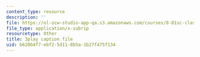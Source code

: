 ```yaml
---
content_type: resource
description: ''
file: https://ol-ocw-studio-app-qa.s3.amazonaws.com/courses/8-01sc-classical-mechanics-fall-2016/b620b4f7ebf25d118b5a1b27f475f134_RBaBEjzMr4E.vtt
file_type: application/x-subrip
resourcetype: Other
title: 3play caption file
uid: b620b4f7-ebf2-5d11-8b5a-1b27f475f134
---
```


